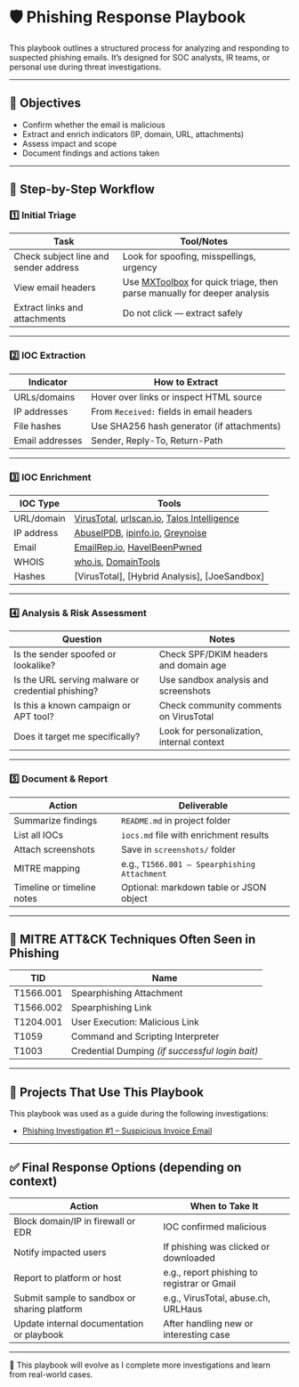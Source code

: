 # 🛡️ Phishing Response Playbook

This playbook outlines a structured process for analyzing and responding to suspected phishing emails. 
It’s designed for SOC analysts, IR teams, or personal use during threat investigations.

---

## 🎯 Objectives

- Confirm whether the email is malicious
- Extract and enrich indicators (IP, domain, URL, attachments)
- Assess impact and scope
- Document findings and actions taken

---

## 🧭 Step-by-Step Workflow

### 1️⃣ Initial Triage

| Task | Tool/Notes |
|------|------------|
| Check subject line and sender address | Look for spoofing, misspellings, urgency |
| View email headers | Use [MXToolbox](https://mxtoolbox.com/EmailHeaders.aspx) for quick triage, then parse manually for deeper analysis |
| Extract links and attachments | Do not click — extract safely |

---

### 2️⃣ IOC Extraction

| Indicator | How to Extract |
|-----------|----------------|
| URLs/domains | Hover over links or inspect HTML source |
| IP addresses | From `Received:` fields in email headers |
| File hashes | Use SHA256 hash generator (if attachments) |
| Email addresses | Sender, Reply-To, Return-Path |

---

### 3️⃣ IOC Enrichment

| IOC Type | Tools |
|----------|-------|
| URL/domain | [VirusTotal](https://virustotal.com), [urlscan.io](https://urlscan.io), [Talos Intelligence](https://talosintelligence.com) |
| IP address | [AbuseIPDB](https://abuseipdb.com), [ipinfo.io](https://ipinfo.io), [Greynoise](https://viz.greynoise.io) |
| Email | [EmailRep.io](https://emailrep.io), [HaveIBeenPwned](https://haveibeenpwned.com) |
| WHOIS | [who.is](https://who.is), [DomainTools](https://whois.domaintools.com) |
| Hashes | [VirusTotal], [Hybrid Analysis], [JoeSandbox] |

---

### 4️⃣ Analysis & Risk Assessment

| Question | Notes |
|----------|-------|
| Is the sender spoofed or lookalike? | Check SPF/DKIM headers and domain age |
| Is the URL serving malware or credential phishing? | Use sandbox analysis and screenshots |
| Is this a known campaign or APT tool? | Check community comments on VirusTotal |
| Does it target me specifically? | Look for personalization, internal context |

---

### 5️⃣ Document & Report

| Action | Deliverable |
|--------|-------------|
| Summarize findings | `README.md` in project folder |
| List all IOCs | `iocs.md` file with enrichment results |
| Attach screenshots | Save in `screenshots/` folder |
| MITRE mapping | e.g., `T1566.001 – Spearphishing Attachment` |
| Timeline or timeline notes | Optional: markdown table or JSON object |

---

## 🧠 MITRE ATT&CK Techniques Often Seen in Phishing

| TID | Name |
|-----|------|
| T1566.001 | Spearphishing Attachment |
| T1566.002 | Spearphishing Link |
| T1204.001 | User Execution: Malicious Link |
| T1059 | Command and Scripting Interpreter |
| T1003 | Credential Dumping *(if successful login bait)*

---

## 📎 Projects That Use This Playbook

This playbook was used as a guide during the following investigations:

- [Phishing Investigation #1 – Suspicious Invoice Email](../phishing-analysis/project-01-email-headers/README.md)


---

## ✅ Final Response Options (depending on context)

| Action | When to Take It |
|--------|------------------|
| Block domain/IP in firewall or EDR | IOC confirmed malicious |
| Notify impacted users | If phishing was clicked or downloaded |
| Report to platform or host | e.g., report phishing to registrar or Gmail |
| Submit sample to sandbox or sharing platform | e.g., VirusTotal, abuse.ch, URLHaus |
| Update internal documentation or playbook | After handling new or interesting case |

---

📌 This playbook will evolve as I complete more investigations and learn from real-world cases.
